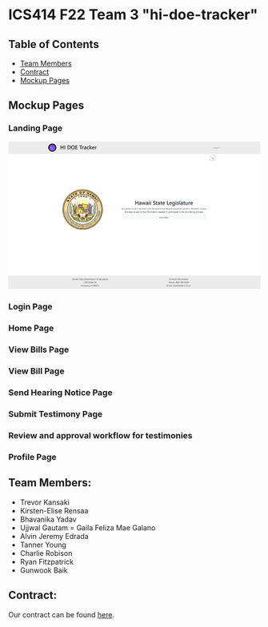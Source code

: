 # ICS414 F22 Team 3 "hi-doe-tracker"

## Table of Contents

* [Team Members](#team-members)
* [Contract](#contract)
* [Mockup Pages](#mockup-pages)

## Mockup Pages

### Landing Page
<img class="ui large image" src="images/landing.png">

### Login Page

### Home Page

### View Bills Page

### View Bill Page

### Send Hearing Notice Page

### Submit Testimony Page

### Review and approval workflow for testimonies

### Profile Page

## Team Members:

- Trevor Kansaki
- Kirsten-Elise Rensaa
- Bhavanika Yadav
- Ujjwal Gautam
= Gaila Feliza Mae Galano
- Alvin Jeremy Edrada
- Tanner Young
- Charlie Robison
- Ryan Fitzpatrick
- Gunwook Baik

## Contract:
Our contract can be found [here](https://docs.google.com/document/d/1LmFmwsgEDfUC2oPU8WfnxhdM-HfBvE7AS4HScb7kDkc/edit?usp=sharing).
